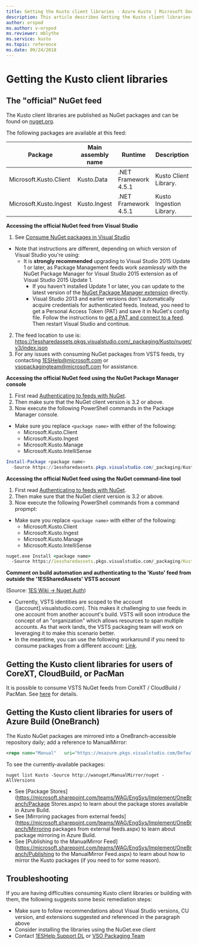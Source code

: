```yaml
---
title: Getting the Kusto client libraries - Azure Kusto | Microsoft Docs
description: This article describes Getting the Kusto client libraries in Azure Kusto.
author: orspod
ms.author: v-orspod
ms.reviewer: mblythe
ms.service: kusto
ms.topic: reference
ms.date: 09/24/2018
---
```

# Getting the Kusto client libraries

## The "official" NuGet feed



The Kusto client libraries are published as NuGet packages and can be found on [nuget.org](https://www.nuget.org/packages?q=kusto).

The following packages are available at this feed:

|Package               |Main assembly name|Runtime             |Description              |
|----------------------|------------------|--------------------|-------------------------|
|Microsoft.Kusto.Client|Kusto.Data        |.NET Framework 4.5.1|Kusto Client Library.    |
|Microsoft.Kusto.Ingest|Kusto.Ingest      |.NET Framework 4.5.1|Kusto Ingestion Library. |


**Accessing the official NuGet feed from Visual Studio**

1. See [Consume NuGet packages in Visual Studio](https://www.visualstudio.com/en-us/docs/package/get-started/nuget/consume)
- Note that instructions are different, depending on which version of Visual Studio you're using:
  -  It is **strongly recommended** upgrading to Visual Studio 2015 Update 1 or later, as 
  Package Management feeds work *seamlessly* with the NuGet Package Manager for Visual Studio 2015 extension as of 
  Visual Studio 2015 Update 1.
      - If you haven't installed Update 1 or later, you can update to the latest version of the 
  [NuGet Package Manager extension](https://dist.nuget.org/visualstudio-2015-vsix/latest/NuGet.Tools.vsix) directly.
      - Visual Studio 2013 and earlier versions don't automatically acquire credentials for authenticated feeds. 
      Instead, you need to get a Personal Access Token (PAT) and save it in NuGet's config file. Follow the instructions to
      [get a PAT and connect to a feed](https://www.visualstudio.com/en-us/docs/package/nuget/auth#personal-access-tokens).
      Then restart Visual Studio and continue.
2. The feed location to use is: https://1essharedassets.pkgs.visualstudio.com/_packaging/Kusto/nuget/v3/index.json
3. For any issues with consuming NuGet packages from VSTS feeds, try contacting 1ESHelp@microsoft.com or 
   vsopackagingteam@microsoft.com for assistance.

**Accessing the official NuGet feed using the NuGet Package Manager console**

1. First read [Authenticating to feeds with NuGet](https://www.visualstudio.com/en-us/docs/package/get-started/nuget/auth).
2. Then make sure that the NuGet client version is 3.2 or above.
3. Now execute the following PowerShell commands in the Package Manager console.
  - Make sure you replace `<package name>` with either of the following:
    - Microsoft.Kusto.Client
    - Microsoft.Kusto.Ingest
    - Microsoft.Kusto.Manage
    - Microsoft.Kusto.IntelliSense

```powershell
Install-Package <package name>
  -Source https://1essharedassets.pkgs.visualstudio.com/_packaging/Kusto/nuget/v3/index.json
```

**Accessing the official NuGet feed using the NuGet command-line tool**

1. First read [Authenticating to feeds with NuGet](https://www.visualstudio.com/en-us/docs/package/get-started/nuget/auth).
2. Then make sure that the NuGet client version is 3.2 or above.
3. Now execute the following PowerShell commands from a command propmpt:
  - Make sure you replace `<package name>` with either of the following:
    - Microsoft.Kusto.Client
    - Microsoft.Kusto.Ingest
    - Microsoft.Kusto.Manage
    - Microsoft.Kusto.IntelliSense

```cmd
nuget.exe Install <package name> 
  -Source https://1essharedassets.pkgs.visualstudio.com/_packaging/Kusto/nuget/v3/index.json
```

**Comment on build automation and authenticating to the 'Kusto' feed from outside the '1ESSharedAssets' VSTS account**

(Source: [1ES Wiki -> Nuget Auth](https://1eswiki.com/wiki/NuGet-Auth))
- Currently, VSTS identities are scoped to the account ([account].visualstudio.com). This makes it challenging to use feeds in one account from another account's build. VSTS will soon introduce the concept of an "organization" which allows resources to span multiple accounts. As that work lands, the VSTS packaging team will work on leveraging it to make this scenario better. 
- In the meantime, you can use the following workaround if you need to consume packages from a different account: [Link](https://1eswiki.com/wiki/NuGet-Auth#Authenticating-to-feeds-outside-of-your-VSTS-account-in-Team-Build). 

## Getting the Kusto client libraries for users of CoreXT, CloudBuild, or PacMan

It is possible to consume VSTS NuGet feeds from CoreXT / CloudBuild / PacMan.
See [here](https://1eswiki.com/wiki/Using-VSTS-NuGet-with-CloudBuild) for details.

## Getting the Kusto client libraries for users of Azure Build (OneBranch)
The Kusto NuGet packages are mirrored into a OneBranch-accessible repository daily;
add a reference to ManualMirror:

```xml
<repo name="Manual"   uri="https://msazure.pkgs.visualstudio.com/DefaultCollection/_apis/packaging/ManualMirror/nuget/index.json" fallback="http://wanuget/ManualMirror/nuget" />
```

To see the currently-available packages:

```
nuget list Kusto -Source http://wanuget/ManualMirror/nuget -AllVersions
```

* See [Package Stores](https://microsoft.sharepoint.com/teams/WAG/EngSys/Implement/OneBranch/Package Stores.aspx)
  to learn about the package stores available in Azure Build.
* See [Mirroring packages from external feeds](https://microsoft.sharepoint.com/teams/WAG/EngSys/Implement/OneBranch/Mirroring packages from external feeds.aspx)
  to learn about package mirroring in Azure Build.
* See [Publishing to the ManualMirror Feed](https://microsoft.sharepoint.com/teams/WAG/EngSys/Implement/OneBranch/Publishing to the ManualMirror Feed.aspx)
  to learn about how to mirror the Kusto packages (if you need to for some reason).

## Troubleshooting

If you are having difficulties consuming Kusto client libraries or building with them, the following suggests some besic remediation steps:
* Make sure to follow recommendations about Visual Studio versions, CU version, and extensions suggested and referenced in the paragraph above
* Consider installing the libraries using the NuGet.exe client
* Contact [1ESHelp Support DL](mailto:1ESHelp@microsoft.com) or [VSO Packaging Team](mailto:vsopackagingteam@microsoft.com)
